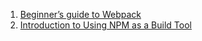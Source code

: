 
1. [Beginner’s guide to Webpack](https://medium.com/javascript-training/beginner-s-guide-to-webpack-b1f1a3638460)
2. [Introduction to Using NPM as a Build Tool](https://medium.com/javascript-training/introduction-to-using-npm-as-a-build-tool-b41076f488b0)
